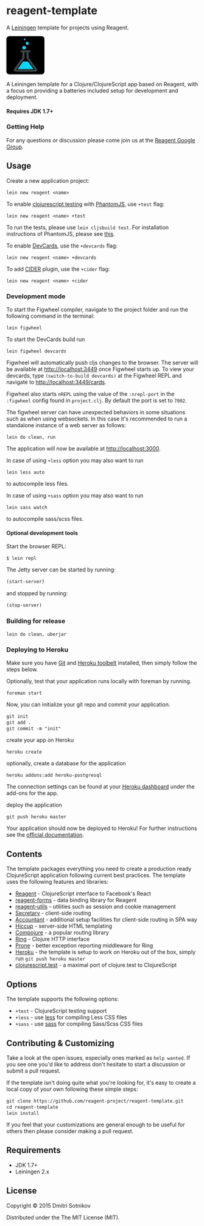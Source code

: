 # reagent-template

A [Leiningen](http://leiningen.org/) template for projects using Reagent.

![reagent-template](logo-rounded.jpg)

A Leiningen template for a Clojure/ClojureScript app based on Reagent, with a focus on providing
a batteries included setup for development and deployment.

#### Requires JDK 1.7+

### Getting Help

For any questions or discussion please come join us at the [Reagent Google Group](https://groups.google.com/forum/#!forum/reagent-project).

## Usage

Create a new application project:

```
lein new reagent <name>
```

To enable [clojurescript testing](https://github.com/cemerick/clojurescript.test) with [PhantomJS](http://phantomjs.org/), use `+test` flag:

```
lein new reagent <name> +test
```
To run the tests, please use `lein cljsbuild test`. For installation instructions of PhantomJS, please see [this](http://phantomjs.org/download.html).

To enable [DevCards](https://github.com/bhauman/devcards), use the `+devcards` flag:

```
lein new reagent <name> +devcards
```

To add [CIDER](https://github.com/clojure-emacs/cider) plugin, use the `+cider` flag:

```
lein new reagent <name> +cider
```


### Development mode

To start the Figwheel compiler, navigate to the project folder and run the following command in the terminal:

```
lein figwheel
```
To start the DevCards build run

```
lein figwheel devcards
```


Figwheel will automatically push cljs changes to the browser. The server will be available at [http://localhost:3449](http://localhost:3449)
once Figwheel starts up. To view your devcards, type `(switch-to-build devcards)` at the Figwheel REPL and navigate to [http://localhost:3449/cards](http://localhost:3449/cards).

Figwheel also starts `nREPL` using the value of the `:nrepl-port` in the `:figwheel`
config found in `project.clj`. By default the port is set to `7002`.

The figwheel server can have unexpected behaviors in some situations such as when using
websockets. In this case it's recommended to run a standalone instance of a web server as follows:

```
lein do clean, run
```

The application will now be available at [http://localhost:3000](http://localhost:3000).


In case of using `+less` option you may also want to run
```
lein less auto
```
to autocompile less files.

In case of using `+sass` option you may also want to run
```
lein sass watch
```
to autocompile sass/scss files.

#### Optional development tools

Start the browser REPL:

```
$ lein repl
```
The Jetty server can be started by running:

```clojure
(start-server)
```
and stopped by running:
```clojure
(stop-server)
```

### Building for release

```
lein do clean, uberjar
```

### Deploying to Heroku

Make sure you have [Git](http://git-scm.com/downloads) and [Heroku toolbelt](https://toolbelt.heroku.com/) installed, then simply follow the steps below.

Optionally, test that your application runs locally with foreman by running.

```
foreman start
```

Now, you can initialize your git repo and commit your application.

```
git init
git add .
git commit -m "init"
```
create your app on Heroku

```
heroku create
```

optionally, create a database for the application

```
heroku addons:add heroku-postgresql
```

The connection settings can be found at your [Heroku dashboard](https://dashboard.heroku.com/apps/) under the add-ons for the app.

deploy the application

```
git push heroku master
```

Your application should now be deployed to Heroku!
For further instructions see the [official documentation](https://devcenter.heroku.com/articles/clojure).

## Contents

The template packages everything you need to create a production ready ClojureScript application following current best practices. The template uses the following features and libraries:

* [Reagent](https://github.com/reagent-project/reagent) - ClojureScript interface to Facebook's React
* [reagent-forms](https://github.com/reagent-project/reagent-forms) - data binding library for Reagent
* [reagent-utils](https://github.com/reagent-project/reagent-utils) - utilities such as session and cookie management
* [Secretary](https://github.com/gf3/secretary) - client-side routing
* [Accountant](https://github.com/venantius/accountant) - additional setup facilities for client-side routing in SPA way
* [Hiccup](https://github.com/weavejester/hiccup) - server-side HTML templating
* [Compojure](https://github.com/weavejester/compojure) - a popular routing library
* [Ring](https://github.com/ring-clojure/ring) - Clojure HTTP interface
* [Prone](https://github.com/magnars/prone) - better exception reporting middleware for Ring
* [Heroku](https://www.heroku.com/) - the template is setup to work on Heroku out of the box, simply run `git push heroku master`
* [clojurescript.test](https://github.com/cemerick/clojurescript.test) - a maximal port of clojure.test to ClojureScript

## Options

The template supports the following options:

* `+test` - ClojureScript testing support
* `+less` - use [less](https://github.com/montoux/lein-less) for compiling Less CSS files
* `+sass` - use [sass](https://github.com/vladh/lein-sassy) for compiling Sass/Scss CSS files

## Contributing & Customizing

Take a look at the open issues, especially ones marked as `help wanted`. If you see one you'd like to address don't hesitate to start a discussion or submit a pull request.

If the template isn't doing quite what you're looking for, it's easy to create a local copy of your own following these simple steps:

```
git clone https://github.com/reagent-project/reagent-template.git
cd reagent-template
lein install
```

If you feel that your customizations are general enough to be useful for others then please consider making a pull request.

## Requirements

* JDK 1.7+
* Leiningen 2.x

## License

Copyright © 2015 Dmitri Sotnikov

Distributed under the The MIT License (MIT).
